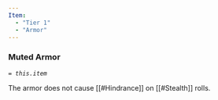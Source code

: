 ```yaml
---
Item:
  - "Tier 1"
  - "Armor"
---
```

### Muted Armor
_`= this.item`_ 

The armor does not cause [[#Hindrance]] on [[#Stealth]] rolls.